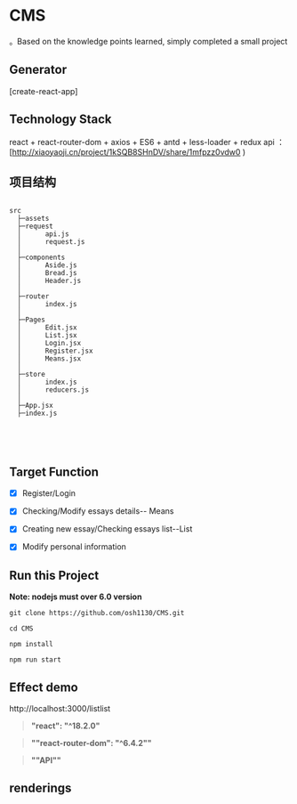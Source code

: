 # CMS

。Based on the knowledge points learned, simply completed a small project


## Generator

[create-react-app]



## Technology Stack

react + react-router-dom + axios + ES6 + antd + less-loader + redux
api ：[http://xiaoyaoji.cn/project/1kSQB8SHnDV/share/1mfpzz0vdw0 )

## 项目结构

```

src  
  ├─assets     
  ├─request
  │      api.js
  │      request.js
  │
  ├─components
  │      Aside.js
  │      Bread.js
  │      Header.js
  │      
  ├─router
  │      index.js
  │      
  ├─Pages
  │      Edit.jsx
  │      List.jsx
  │      Login.jsx
  │      Register.jsx
  │      Means.jsx
  │
  ├─store
  │      index.js
  │      reducers.js
  │
  ├─App.jsx
  ├─index.js



            
```

## Target Function

- [x] Register/Login 
- [x] Checking/Modify essays details-- Means
- [x] Creating new essay/Checking essays list--List
- [x] Modify personal information


## Run this Project
**Note: nodejs must over 6.0 version**
```
git clone https://github.com/osh1130/CMS.git 

cd CMS

npm install

npm run start 

```



## Effect demo

http://localhost:3000/listlist



> **"react": "^18.2.0"**

>**""react-router-dom": "^6.4.2""**

>**""API""**





## renderings

